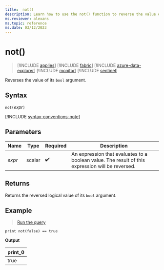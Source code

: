 ```yaml
---
title:  not()
description: Learn how to use the not() function to reverse the value of its boolean argument.
ms.reviewer: alexans
ms.topic: reference
ms.date: 03/12/2023
---
```

# not()

> [!INCLUDE [applies](../includes/applies-to-version/applies.md)] [!INCLUDE [fabric](../includes/applies-to-version/fabric.md)] [!INCLUDE [azure-data-explorer](../includes/applies-to-version/azure-data-explorer.md)] [!INCLUDE [monitor](../includes/applies-to-version/monitor.md)] [!INCLUDE [sentinel](../includes/applies-to-version/sentinel.md)]

Reverses the value of its `bool` argument.

## Syntax

`not(`*expr*`)`

[!INCLUDE [syntax-conventions-note](../includes/syntax-conventions-note.md)]

## Parameters

| Name | Type | Required | Description |
|--|--|--|--|
|*expr*|scalar| :heavy_check_mark:|An expression that evaluates to a boolean value. The result of this expression will be reversed.|

## Returns

Returns the reversed logical value of its `bool` argument.

## Example

> <a href="https://dataexplorer.azure.com/clusters/help/databases/Samples?query=H4sIAAAAAAAAAysoyswrUcjLL9FIS8wpTtVUsLVVKCkqTQUAozQnchgAAAA=" target="_blank">Run the query</a>

```kusto
print not(false) == true
```

**Output**

|print_0|
|--|
|true|
